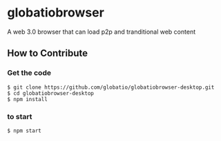 # globatiobrowser
A web 3.0 browser that can load p2p and tranditional web content

## How to Contribute

### Get the code

```
$ git clone https://github.com/globatio/globatiobrowser-desktop.git
$ cd globatiobrowser-desktop
$ npm install
```

### to start

```
$ npm start
```
